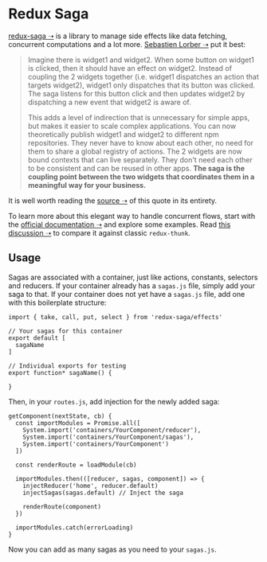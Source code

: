 # Redux Saga

[redux-saga ➝](https://github.com/yelouafi/redux-saga) is a library to manage side effects like data fetching, concurrent computations and a lot more.
[Sebastien Lorber ➝](https://twitter.com/sebastienlorber) put it best:

> Imagine there is widget1 and widget2. When some button on widget1 is clicked,
  then it should have an effect on widget2. Instead of coupling the 2 widgets
  together (i.e. widget1 dispatches an action that targets widget2), widget1 only
  dispatches that its button was clicked. The saga listens for this button
  click and then updates widget2 by dispatching a new event that widget2 is aware of.
>
> This adds a level of indirection that is unnecessary for simple apps, but makes
  it easier to scale complex applications. You can now theoretically publish widget1
  and widget2 to different npm repositories. They never have to know about
  each other, no need for them to share a global registry of actions. The 2
  widgets are now bound contexts that can live separately. They don't need
  each other to be consistent and can be reused in other apps. **The saga
  is the coupling point between the two widgets that coordinates them in a
  meaningful way for your business.**

It is well worth reading the [source ➝](https://stackoverflow.com/questions/34570758/why-do-we-need-middleware-for-async-flow-in-redux/34623840#34623840)
of this quote in its entirety.

To learn more about this elegant way to handle concurrent flows, start with the
[official documentation ➝](https://github.com/yelouafi/redux-saga) and explore
some examples. Read [this discussion ➝](https://stackoverflow.com/questions/34930735/pros-cons-of-using-redux-saga-with-es6-generators-vs-redux-thunk-with-es7-async/34933395) to compare it against classic `redux-thunk`.

## Usage

Sagas are associated with a container, just like actions, constants, selectors
and reducers. If your container already has a `sagas.js` file, simply add your
saga to that. If your container does not yet have a `sagas.js` file, add one with
this boilerplate structure:

```JS
import { take, call, put, select } from 'redux-saga/effects'

// Your sagas for this container
export default [
  sagaName
]

// Individual exports for testing
export function* sagaName() {

}
```

Then, in your `routes.js`, add injection for the newly added saga:

```JS
getComponent(nextState, cb) {
  const importModules = Promise.all([
    System.import('containers/YourComponent/reducer'),
    System.import('containers/YourComponent/sagas'),
    System.import('containers/YourComponent')
  ])

  const renderRoute = loadModule(cb)

  importModules.then(([reducer, sagas, component]) => {
    injectReducer('home', reducer.default)
    injectSagas(sagas.default) // Inject the saga

    renderRoute(component)
  })

  importModules.catch(errorLoading)
}
```

Now you can add as many sagas as you need to your `sagas.js`.